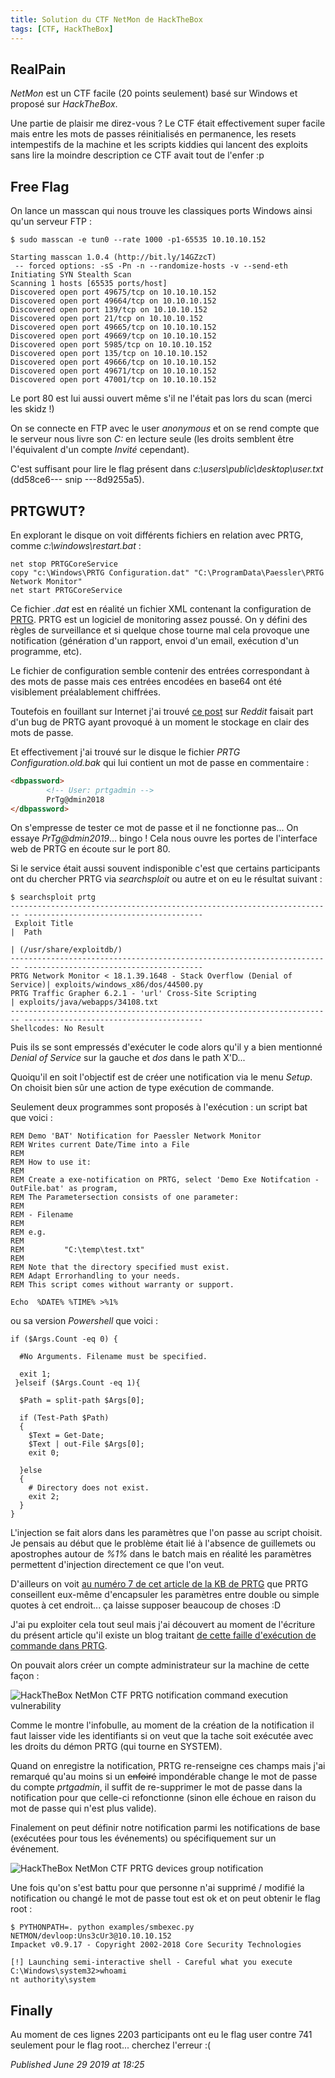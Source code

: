 ```yaml
---
title: Solution du CTF NetMon de HackTheBox
tags: [CTF, HackTheBox]
---
```


RealPain
--------

*NetMon* est un CTF facile (20 points seulement) basé sur Windows et proposé sur *HackTheBox*.  

Une partie de plaisir me direz-vous ? Le CTF était effectivement super facile mais entre les mots de passes réinitialisés en permanence, les resets intempestifs de la machine et les scripts kiddies qui lancent des exploits sans lire la moindre description ce CTF avait tout de l'enfer :p  

Free Flag
---------

On lance un masscan qui nous trouve les classiques ports Windows ainsi qu'un serveur FTP :  

```plain
$ sudo masscan -e tun0 --rate 1000 -p1-65535 10.10.10.152

Starting masscan 1.0.4 (http://bit.ly/14GZzcT)
 -- forced options: -sS -Pn -n --randomize-hosts -v --send-eth
Initiating SYN Stealth Scan
Scanning 1 hosts [65535 ports/host]
Discovered open port 49675/tcp on 10.10.10.152                                 
Discovered open port 49664/tcp on 10.10.10.152                                 
Discovered open port 139/tcp on 10.10.10.152                                   
Discovered open port 21/tcp on 10.10.10.152                                    
Discovered open port 49665/tcp on 10.10.10.152                                 
Discovered open port 49669/tcp on 10.10.10.152                                 
Discovered open port 5985/tcp on 10.10.10.152                                  
Discovered open port 135/tcp on 10.10.10.152                                   
Discovered open port 49666/tcp on 10.10.10.152                                 
Discovered open port 49671/tcp on 10.10.10.152                                 
Discovered open port 47001/tcp on 10.10.10.152
```

Le port 80 est lui aussi ouvert même s'il ne l'était pas lors du scan (merci les skidz !)  

On se connecte en FTP avec le user *anonymous* et on se rend compte que le serveur nous livre son *C:* en lecture seule (les droits semblent être l'équivalent d'un compte *Invité* cependant).  

C'est suffisant pour lire le flag présent dans *c:\users\public\desktop\user.txt* (dd58ce6--- snip ---8d9255a5).  

PRTGWUT?
--------

En explorant le disque on voit différents fichiers en relation avec PRTG, comme *c:\windows\restart.bat* :  

```plain
net stop PRTGCoreService
copy "c:\Windows\PRTG Configuration.dat" "C:\ProgramData\Paessler\PRTG Network Monitor"
net start PRTGCoreService
```

Ce fichier *.dat* est en réalité un fichier XML contenant la configuration de [PRTG](https://www.paessler.com/prtg). PRTG est un logiciel de monitoring assez poussé. On y défini des règles de surveillance et si quelque chose tourne mal cela provoque une notification (génération d'un rapport, envoi d'un email, exécution d'un programme, etc).  

Le fichier de configuration semble contenir des entrées correspondant à des mots de passe mais ces entrées encodées en base64 ont été visiblement préalablement chiffrées.  

Toutefois en fouillant sur Internet j'ai trouvé [ce post](https://www.reddit.com/r/sysadmin/comments/835dai/prtg_exposes_domain_accounts_and_passwords_in/) sur *Reddit* faisait part d'un bug de PRTG ayant provoqué à un moment le stockage en clair des mots de passe.  

Et effectivement j'ai trouvé sur le disque le fichier *PRTG Configuration.old.bak* qui lui contient un mot de passe en commentaire :  

```html
<dbpassword>
        <!-- User: prtgadmin -->
        PrTg@dmin2018
</dbpassword>
```

On s'empresse de tester ce mot de passe et il ne fonctionne pas... On essaye *PrTg@dmin2019*... bingo ! Cela nous ouvre les portes de l'interface web de PRTG en écoute sur le port 80.  

Si le service était aussi souvent indisponible c'est que certains participants ont du chercher PRTG via *searchsploit* ou autre et on eu le résultat suivant :  

```plain
$ searchsploit prtg
------------------------------------------------------------------------ ----------------------------------------
 Exploit Title                                                          |  Path
                                                                        | (/usr/share/exploitdb/)
------------------------------------------------------------------------ ----------------------------------------
PRTG Network Monitor < 18.1.39.1648 - Stack Overflow (Denial of Service)| exploits/windows_x86/dos/44500.py
PRTG Traffic Grapher 6.2.1 - 'url' Cross-Site Scripting                 | exploits/java/webapps/34108.txt
------------------------------------------------------------------------ ----------------------------------------
Shellcodes: No Result
```

Puis ils se sont empressés d'exécuter le code alors qu'il y a bien mentionné *Denial of Service* sur la gauche et *dos* dans le path X'D...  

Quoiqu'il en soit l'objectif est de créer une notification via le menu *Setup*. On choisit bien sûr une action de type exécution de commande.  

Seulement deux programmes sont proposés à l'exécution : un script bat que voici :  

```plain
REM Demo 'BAT' Notification for Paessler Network Monitor
REM Writes current Date/Time into a File
REM
REM How to use it:
REM
REM Create a exe-notification on PRTG, select 'Demo Exe Notifcation - OutFile.bat' as program,
REM The Parametersection consists of one parameter:
REM
REM - Filename
REM
REM e.g.
REM
REM         "C:\temp\test.txt"
REM
REM Note that the directory specified must exist.
REM Adapt Errorhandling to your needs.
REM This script comes without warranty or support.

Echo  %DATE% %TIME% >%1%
```

ou sa version *Powershell* que voici :  

```plain
if ($Args.Count -eq 0) {

  #No Arguments. Filename must be specified.

  exit 1;
 }elseif ($Args.Count -eq 1){

  $Path = split-path $Args[0];

  if (Test-Path $Path)
  {
    $Text = Get-Date;
    $Text | out-File $Args[0];
    exit 0;

  }else
  {
    # Directory does not exist.
    exit 2;
  }
}
```

L'injection se fait alors dans les paramètres que l'on passe au script choisit. Je pensais au début que le problème était lié à l'absence de guillemets ou apostrophes autour de *%1%* dans le batch mais en réalité les paramètres permettent d'injection directement ce que l'on veut.  

D'ailleurs on voit [au numéro 7 de cet article de la KB de PRTG](https://kb.paessler.com/en/topic/2543-how-can-i-execute-a-batch-file-as-notification) que PRTG conseillent eux-même d'encapsuler les paramètres entre double ou simple quotes à cet endroit... ça laisse supposer beaucoup de choses :D  

J'ai pu exploiter cela tout seul mais j'ai découvert au moment de l'écriture du présent article qu'il existe un blog traitant [de cette faille d'exécution de commande dans PRTG](https://www.codewatch.org/blog/?p=453).  

On pouvait alors créer un compte administrateur sur la machine de cette façon :  

![HackTheBox NetMon CTF PRTG notification command execution vulnerability](/assets/img/htb/netmon_prtg_notif.png)

Comme le montre l'infobulle, au moment de la création de la notification il faut laisser vide les identifiants si on veut que la tache soit exécutée avec les droits du démon PRTG (qui tourne en SYSTEM).  

Quand on enregistre la notification, PRTG re-renseigne ces champs mais j'ai remarqué qu'au moins si un ~~enfoiré~~ impondérable change le mot de passe du compte *prtgadmin*, il suffit de re-supprimer le mot de passe dans la notification pour que celle-ci refonctionne (sinon elle échoue en raison du mot de passe qui n'est plus valide).  

Finalement on peut définir notre notification parmi les notifications de base (exécutées pour tous les événements) ou spécifiquement sur un événement.  

![HackTheBox NetMon CTF PRTG devices group notification](/assets/img/htb/netmon_prtg_devices.png)

Une fois qu'on s'est battu pour que personne n'ai supprimé / modifié la notification ou changé le mot de passe tout est ok et on peut obtenir le flag root :  

```plain
$ PYTHONPATH=. python examples/smbexec.py NETMON/devloop:Uns3cUr3@10.10.10.152
Impacket v0.9.17 - Copyright 2002-2018 Core Security Technologies

[!] Launching semi-interactive shell - Careful what you execute
C:\Windows\system32>whoami
nt authority\system
```

Finally
-------

Au moment de ces lignes 2203 participants ont eu le flag user contre 741 seulement pour le flag root... cherchez l'erreur :(

*Published June 29 2019 at 18:25*

